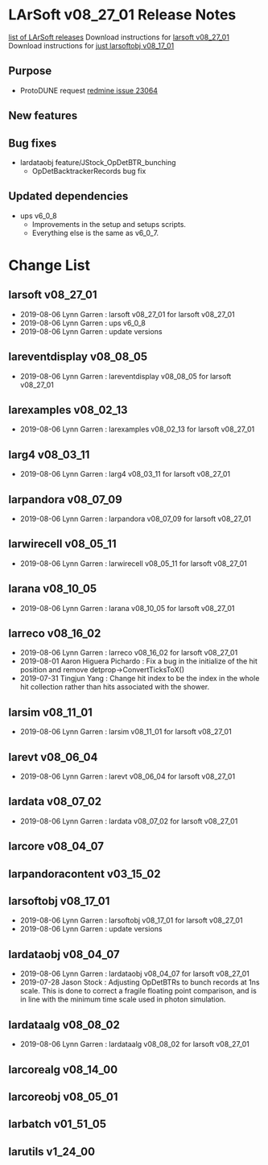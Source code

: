 LArSoft v08_27_01 Release Notes
======================================================================

[list of LArSoft releases](LArSoft_release_list)
Download instructions for [larsoft v08_27_01](http://scisoft.fnal.gov/scisoft/bundles/larsoft/v08_27_01/larsoft-v08_27_01.html)
Download instructions for [just larsoftobj v08_17_01](http://scisoft.fnal.gov/scisoft/bundles/larsoftobj/v08_17_01/larsoftobj-v08_17_01.html)

Purpose
--------------------

-   ProtoDUNE request [redmine issue 23064](https://cdcvs.fnal.gov/redmine/issues/23064)

New features
------------------------------

Bug fixes
------------------------

-   lardataobj feature/JStock_OpDetBTR_bunching
    -   OpDetBacktrackerRecords bug fix

Updated dependencies
----------------------------------------------

-   ups v6_0_8
    -   Improvements in the setup and setups scripts.
    -   Everything else is the same as v6_0_7.

Change List
============================

larsoft v08_27_01
------------------------------------------

-   2019-08-06 Lynn Garren : larsoft v08_27_01 for larsoft v08_27_01
-   2019-08-06 Lynn Garren : ups v6_0_8
-   2019-08-06 Lynn Garren : update versions

lareventdisplay v08_08_05
----------------------------------------------------------

-   2019-08-06 Lynn Garren : lareventdisplay v08_08_05 for larsoft v08_27_01

larexamples v08_02_13
--------------------------------------------------

-   2019-08-06 Lynn Garren : larexamples v08_02_13 for larsoft v08_27_01

larg4 v08_03_11
--------------------------------------

-   2019-08-06 Lynn Garren : larg4 v08_03_11 for larsoft v08_27_01

larpandora v08_07_09
------------------------------------------------

-   2019-08-06 Lynn Garren : larpandora v08_07_09 for larsoft v08_27_01

larwirecell v08_05_11
--------------------------------------------------

-   2019-08-06 Lynn Garren : larwirecell v08_05_11 for larsoft v08_27_01

larana v08_10_05
----------------------------------------

-   2019-08-06 Lynn Garren : larana v08_10_05 for larsoft v08_27_01

larreco v08_16_02
------------------------------------------

-   2019-08-06 Lynn Garren : larreco v08_16_02 for larsoft v08_27_01
-   2019-08-01 Aaron Higuera Pichardo : Fix a bug in the initialize of the hit position and remove detprop-\>ConvertTicksToX()
-   2019-07-31 Tingjun Yang : Change hit index to be the index in the whole hit collection rather than hits associated with the shower.

larsim v08_11_01
----------------------------------------

-   2019-08-06 Lynn Garren : larsim v08_11_01 for larsoft v08_27_01

larevt v08_06_04
----------------------------------------

-   2019-08-06 Lynn Garren : larevt v08_06_04 for larsoft v08_27_01

lardata v08_07_02
------------------------------------------

-   2019-08-06 Lynn Garren : lardata v08_07_02 for larsoft v08_27_01

larcore v08_04_07
------------------------------------------

larpandoracontent v03_15_02
--------------------------------------------------------------

larsoftobj v08_17_01
------------------------------------------------

-   2019-08-06 Lynn Garren : larsoftobj v08_17_01 for larsoft v08_27_01
-   2019-08-06 Lynn Garren : update versions

lardataobj v08_04_07
------------------------------------------------

-   2019-08-06 Lynn Garren : lardataobj v08_04_07 for larsoft v08_27_01
-   2019-07-28 Jason Stock : Adjusting OpDetBTRs to bunch records at 1ns scale. This is done to correct a fragile floating point comparison, and is in line with the minimum time scale used in photon simulation.

lardataalg v08_08_02
------------------------------------------------

-   2019-08-06 Lynn Garren : lardataalg v08_08_02 for larsoft v08_27_01

larcorealg v08_14_00
------------------------------------------------

larcoreobj v08_05_01
------------------------------------------------

larbatch v01_51_05
--------------------------------------------

larutils v1_24_00
------------------------------------------
